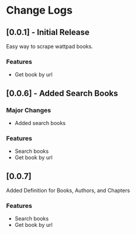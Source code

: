 # Change Logs

## [0.0.1] - Initial Release
Easy way to scrape wattpad books.

### Features
- Get book by url

## [0.0.6] - Added Search Books

### Major Changes
- Added search books

### Features
- Search books
- Get book by url

## [0.0.7] 
Added Definition for Books, Authors, and Chapters

### Features
- Search books
- Get book by url